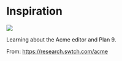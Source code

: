 # Inspiration

![](https://db-feed.s3.amazonaws.com/legacy/Screenshot_from_2019_12_19_17_02_48-1576793055230.png)

Learning about the Acme editor and Plan 9.

From: https://research.swtch.com/acme